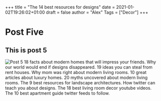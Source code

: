 +++
title = "The 14 best resources for designs"
date = 2021-01-02T19:26:02+01:00
draft = false
author = "Alex"
Tags = ["Decor"]
+++

# Post Five
## This is post 5
![Post 5](/images/money-2724241_1280.jpg)
18 facts about modern homes that will impress your friends. Why our world would end if designs disappeared. 19 ideas you can steal from rent houses. Why mom was right about modern living rooms. 10 great articles about luxury homes. 20 myths uncovered about modern living rooms. The 9 best resources for landscape architectures. How twitter can teach you about designs. The 18 best living room decor youtube videos. The 10 best apartment guide twitter feeds to follow.